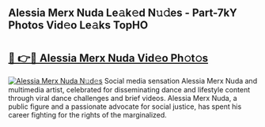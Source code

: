 ## Alessia Merx Nuda Le𝚊k𝚎d N𝚞𝚍es - Part-7kY Photos Vid𝚎o Le𝚊ks TopHO

# <h2><a href="http://fbbo5zf.evod.top/?m=Alessia+Merx+Nuda">🔗 👉🔴 Alessia Merx Nuda Vid𝚎o Ph𝚘t𝚘s</a></h2>

[![Alessia Merx Nuda N𝚞d𝚎s](https://i.imgur.com/8V9OHl7.gif)](http://fbbo5zf.evod.top/?m=Alessia+Merx+Nuda)
Social media sensation Alessia Merx Nuda and multimedia artist, celebrated for disseminating dance and lifestyle content through viral dance challenges and brief videos. Alessia Merx Nuda, a public figure and a passionate advocate for social justice, has spent his career fighting for the rights of the marginalized. 
